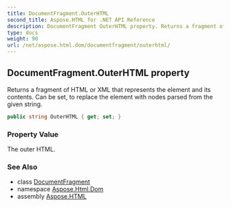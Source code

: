 ```yaml
---
title: DocumentFragment.OuterHTML
second_title: Aspose.HTML for .NET API Reference
description: DocumentFragment OuterHTML property. Returns a fragment of HTML or XML that represents the element and its contents. Can be set to replace the element with nodes parsed from the given string
type: docs
weight: 90
url: /net/aspose.html.dom/documentfragment/outerhtml/
---
```

## DocumentFragment.OuterHTML property

Returns a fragment of HTML or XML that represents the element and its contents. Can be set, to replace the element with nodes parsed from the given string.

```csharp
public string OuterHTML { get; set; }
```

### Property Value

The outer HTML.

### See Also

* class [DocumentFragment](../)
* namespace [Aspose.Html.Dom](../../../aspose.html.dom/)
* assembly [Aspose.HTML](../../../)
